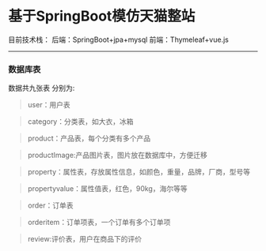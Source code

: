# 基于SpringBoot模仿天猫整站

目前技术栈：
后端：SpringBoot+jpa+mysql
前端：Thymeleaf+vue.js

-------------------------------
###  数据库表
数据共九张表 分别为:
> user：用户表

> category：分类表，如大衣，冰箱

> product：产品表，每个分类有多个产品

> productImage:产品图片表，图片放在数据库中，方便迁移

> property：属性表，存放属性信息，如颜色，重量，品牌，厂商，型号等

> propertyvalue：属性值表，红色，90kg，海尔等等

> order：订单表

> orderitem：订单项表，一个订单有多个订单项

> review:评价表，用户在商品下的评价
